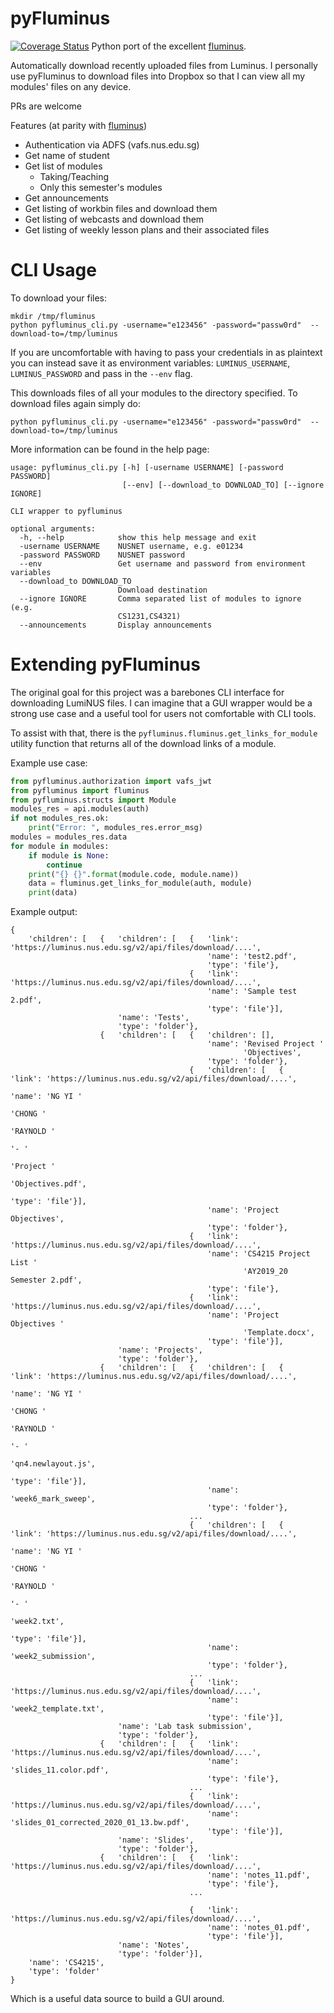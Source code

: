 # pyFluminus
[![Coverage Status](https://coveralls.io/repos/github/raynoldng/pyfluminus/badge.svg?branch=master)](https://coveralls.io/github/raynoldng/pyfluminus?branch=master)
Python port of the excellent [fluminus](https://github.com/indocomsoft/fluminus).

Automatically download recently uploaded files from Luminus. I personally use pyFluminus to download files into Dropbox so that I can view all my modules' files on any device.

PRs are welcome

Features (at parity with [fluminus](https://github.com/indocomsoft/fluminus))
- Authentication via ADFS (vafs.nus.edu.sg)
- Get name of student
- Get list of modules
    - Taking/Teaching
    - Only this semester's modules
- Get announcements
- Get listing of workbin files and download them
- Get listing of webcasts and download them
- Get listing of weekly lesson plans and their associated files

# CLI Usage

To download your files:

```
mkdir /tmp/fluminus
python pyfluminus_cli.py -username="e123456" -password="passw0rd"  --download-to=/tmp/luminus
```

If you are uncomfortable with having to pass your credentials in as plaintext you can instead save it as environment variables: `LUMINUS_USERNAME`, `LUMINUS_PASSWORD` and pass in the `--env` flag.

This downloads files of all your modules to the directory specified. To download files again simply do:

```
python pyfluminus_cli.py -username="e123456" -password="passw0rd"  --download-to=/tmp/luminus
```

More information can be found in the help page:
```
usage: pyfluminus_cli.py [-h] [-username USERNAME] [-password PASSWORD]
                         [--env] [--download_to DOWNLOAD_TO] [--ignore IGNORE]

CLI wrapper to pyfluminus

optional arguments:
  -h, --help            show this help message and exit
  -username USERNAME    NUSNET username, e.g. e01234
  -password PASSWORD    NUSNET password
  --env                 Get username and password from environment variables
  --download_to DOWNLOAD_TO
                        Download destination
  --ignore IGNORE       Comma separated list of modules to ignore (e.g.
                        CS1231,CS4321)
  --announcements       Display announcements
```
# Extending pyFluminus

The original goal for this project was a barebones CLI interface for downloading LumiNUS files. I can imagine that a GUI wrapper would be a strong use case and a useful tool for users not comfortable with CLI tools. 

To assist with that, there is the `pyfluminus.fluminus.get_links_for_module` utility function that returns all of the download links of a module.

Example use case:
```python
from pyfluminus.authorization import vafs_jwt
from pyfluminus import fluminus
from pyfluminus.structs import Module
modules_res = api.modules(auth)
if not modules_res.ok:
    print("Error: ", modules_res.error_msg)
modules = modules_res.data
for module in modules:
    if module is None:
        continue
    print("{} {}".format(module.code, module.name))
    data = fluminus.get_links_for_module(auth, module)
    print(data)
```

Example output:

```
{   
    'children': [   {   'children': [   {   'link': 'https://luminus.nus.edu.sg/v2/api/files/download/....',
                                            'name': 'test2.pdf',
                                            'type': 'file'},
                                        {   'link': 'https://luminus.nus.edu.sg/v2/api/files/download/....',
                                            'name': 'Sample test 2.pdf',
                                            'type': 'file'}],
                        'name': 'Tests',
                        'type': 'folder'},
                    {   'children': [   {   'children': [],
                                            'name': 'Revised Project '
                                                    'Objectives',
                                            'type': 'folder'},
                                        {   'children': [   {   'link': 'https://luminus.nus.edu.sg/v2/api/files/download/....',
                                                                'name': 'NG YI '
                                                                        'CHONG '
                                                                        'RAYNOLD '
                                                                        '- '
                                                                        'Project '
                                                                        'Objectives.pdf',
                                                                'type': 'file'}],
                                            'name': 'Project Objectives',
                                            'type': 'folder'},
                                        {   'link': 'https://luminus.nus.edu.sg/v2/api/files/download/....',
                                            'name': 'CS4215 Project List '
                                                    'AY2019_20 Semester 2.pdf',
                                            'type': 'file'},
                                        {   'link': 'https://luminus.nus.edu.sg/v2/api/files/download/....',
                                            'name': 'Project Objectives '
                                                    'Template.docx',
                                            'type': 'file'}],
                        'name': 'Projects',
                        'type': 'folder'},
                    {   'children': [   {   'children': [   {   'link': 'https://luminus.nus.edu.sg/v2/api/files/download/....',
                                                                'name': 'NG YI '
                                                                        'CHONG '
                                                                        'RAYNOLD '
                                                                        '- '
                                                                        'qn4.newlayout.js',
                                                                'type': 'file'}],
                                            'name': 'week6_mark_sweep',
                                            'type': 'folder'},
                                        ...
                                        {   'children': [   {   'link': 'https://luminus.nus.edu.sg/v2/api/files/download/....',
                                                                'name': 'NG YI '
                                                                        'CHONG '
                                                                        'RAYNOLD '
                                                                        '- '
                                                                        'week2.txt',
                                                                'type': 'file'}],
                                            'name': 'week2_submission',
                                            'type': 'folder'},
                                        ...
                                        {   'link': 'https://luminus.nus.edu.sg/v2/api/files/download/....',
                                            'name': 'week2_template.txt',
                                            'type': 'file'}],
                        'name': 'Lab task submission',
                        'type': 'folder'},
                    {   'children': [   {   'link': 'https://luminus.nus.edu.sg/v2/api/files/download/....',
                                            'name': 'slides_11.color.pdf',
                                            'type': 'file'},
                                        ...
                                        {   'link': 'https://luminus.nus.edu.sg/v2/api/files/download/....',
                                            'name': 'slides_01_corrected_2020_01_13.bw.pdf',
                                            'type': 'file'}],
                        'name': 'Slides',
                        'type': 'folder'},
                    {   'children': [   {   'link': 'https://luminus.nus.edu.sg/v2/api/files/download/....',
                                            'name': 'notes_11.pdf',
                                            'type': 'file'},
                                        ...
                                        
                                        {   'link': 'https://luminus.nus.edu.sg/v2/api/files/download/....',
                                            'name': 'notes_01.pdf',
                                            'type': 'file'}],
                        'name': 'Notes',
                        'type': 'folder'}],
    'name': 'CS4215',
    'type': 'folder'
}
```

Which is a useful data source to build a GUI around.